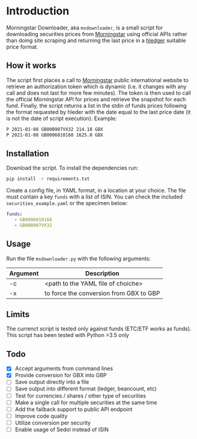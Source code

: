 # Introduction

Morningstar Downloader, aka `msdownloader`, is a small script for downloading securities prices from [Morningstar](https://www.morningstar.com) using official APIs rather than doing site scraping and returning the last price in a [hledger](https://hledger.org) suitable price format.

## How it works

The script first places a call to [Morningstar](https://www.morningstar.co.uk) public international website to retrieve an authorization token which is dynamic (i.e. it changes with any call and does not last for more few minutes). The token is then used to call the official Morningstar API for prices and retrieve the snapshot for each fund.
Finally, the script returns a list in the stdin of funds prices following the format requested by hleder with the date equal to the last price date (it is not the date of script execution). Example:

```bash
P 2021-01-08 GB00B907VX32 214.18 GBX
P 2021-01-08 GB0006010168 1625.0 GBX
```
## Installation 

Download the script. To install the dependencies run:

```bash
pip install -r requirements.txt
```

Create a config file, in YAML format, in a location at your choice. The file must contain a key `funds` with a list of ISIN. You can check the included `securities_example.yaml` or the specimen below: 

```yaml
funds:
   - GB0006010168
   - GB00B907VX32
```
## Usage

Run the file `msdownloader.py` with the following arguments:

|Argument|Description|
|---|---|
|-c|\<path to the YAML file of choiche>|
|-x|to force the conversion from GBX to GBP|

## Limits

The currenct script is tested only against funds (ETC/ETF works as funds).
This script has been tested with Python >3.5 only

## Todo

- [X] Accept arguments from command lines
- [X] Provide conversion for GBX into GBP
- [ ] Save output directly into a file
- [ ] Save output into different format (ledger, beancount, etc)
- [ ] Test for currencies / shares / other type of securities
- [ ] Make a single call for multiple securities at the same time
- [ ] Add the failback support to public API endpoint
- [ ] Improve code quality
- [ ] Utilize conversion per security
- [ ] Enable usage of Sedol instead of ISIN